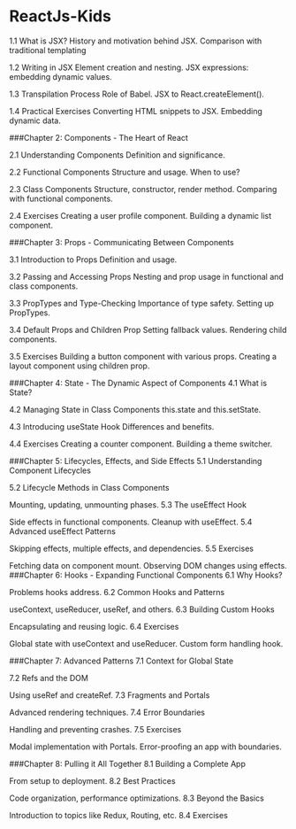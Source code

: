 # ReactJs-Kids

1.1 What is JSX?
History and motivation behind JSX.
Comparison with traditional templating

1.2 Writing in JSX
Element creation and nesting.
JSX expressions: embedding dynamic values.

1.3 Transpilation Process
Role of Babel.
JSX to React.createElement().

1.4 Practical Exercises
Converting HTML snippets to JSX.
Embedding dynamic data.

###Chapter 2: Components - The Heart of React

2.1 Understanding Components
Definition and significance.

2.2 Functional Components
Structure and usage.
When to use?

2.3 Class Components
Structure, constructor, render method.
Comparing with functional components.

2.4 Exercises
Creating a user profile component.
Building a dynamic list component.

###Chapter 3: Props - Communicating Between Components

3.1 Introduction to Props
Definition and usage.

3.2 Passing and Accessing Props
Nesting and prop usage in functional and class components.


3.3 PropTypes and Type-Checking
Importance of type safety.
Setting up PropTypes.

3.4 Default Props and Children Prop
Setting fallback values.
Rendering child components.

3.5 Exercises
Building a button component with various props.
Creating a layout component using children prop.

###Chapter 4: State - The Dynamic Aspect of Components
4.1 What is State?

4.2 Managing State in Class Components
this.state and this.setState.

4.3 Introducing useState Hook
Differences and benefits.

4.4 Exercises
Creating a counter component.
Building a theme switcher.

###Chapter 5: Lifecycles, Effects, and Side Effects
5.1 Understanding Component Lifecycles

5.2 Lifecycle Methods in Class Components

Mounting, updating, unmounting phases.
5.3 The useEffect Hook

Side effects in functional components.
Cleanup with useEffect.
5.4 Advanced useEffect Patterns

Skipping effects, multiple effects, and dependencies.
5.5 Exercises

Fetching data on component mount.
Observing DOM changes using effects.
###Chapter 6: Hooks - Expanding Functional Components
6.1 Why Hooks?

Problems hooks address.
6.2 Common Hooks and Patterns

useContext, useReducer, useRef, and others.
6.3 Building Custom Hooks

Encapsulating and reusing logic.
6.4 Exercises

Global state with useContext and useReducer.
Custom form handling hook.

###Chapter 7: Advanced Patterns
7.1 Context for Global State

7.2 Refs and the DOM

Using useRef and createRef.
7.3 Fragments and Portals

Advanced rendering techniques.
7.4 Error Boundaries

Handling and preventing crashes.
7.5 Exercises

Modal implementation with Portals.
Error-proofing an app with boundaries.

###Chapter 8: Pulling it All Together
8.1 Building a Complete App

From setup to deployment.
8.2 Best Practices

Code organization, performance optimizations.
8.3 Beyond the Basics

Introduction to topics like Redux, Routing, etc.
8.4 Exercises
